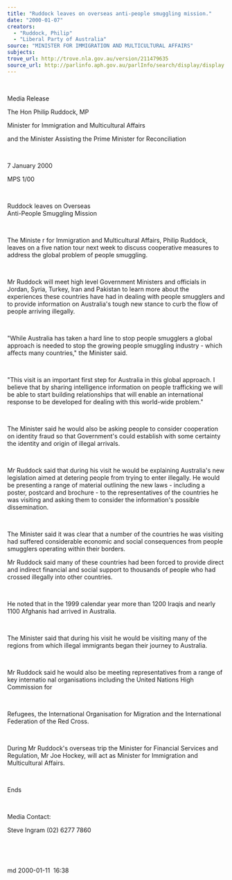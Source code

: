 ```yaml
---
title: "Ruddock leaves on overseas anti-people smuggling mission."
date: "2000-01-07"
creators:
  - "Ruddock, Philip"
  - "Liberal Party of Australia"
source: "MINISTER FOR IMMIGRATION AND MULTICULTURAL AFFAIRS"
subjects:
trove_url: http://trove.nla.gov.au/version/211479635
source_url: http://parlinfo.aph.gov.au/parlInfo/search/display/display.w3p;query=Id%3A%22media/pressrel/P4M06%22
---
```


   

  

  Media Release

  The Hon Philip Ruddock, MP

  Minister for Immigration and Multicultural Affairs

  and the Minister Assisting the Prime Minister for 
Reconciliation

  

  7 January 2000

  MPS 1/00 

  

  Ruddock leaves on Overseas   
Anti-People Smuggling Mission

  

  The Ministe  r for Immigration and Multicultural Affairs, Philip 
Ruddock, leaves on a five nation tour next week to discuss cooperative 
measures to address the global problem of people smuggling. 

  

  Mr Ruddock will meet high level Government Ministers 
and officials in Jordan, Syria, Turkey, Iran and Pakistan to learn more 
about the experiences these countries have had in dealing with people 
smugglers and to provide information on Australia's tough new stance 
to curb the flow of people arriving illegally. 

  

  "While Australia has taken a hard line to stop 
people smugglers a global approach is needed to stop the growing people 
smuggling industry - which affects many countries," the Minister 
said. 

  

  "This visit is an important first step for Australia 
in this global approach. I believe that by sharing intelligence information 
on people trafficking we will be able to start building relationships 
that will enable an international response to be developed for dealing 
with this world-wide problem." 

  

  The Minister said he would also be asking people 
to consider cooperation on identity fraud so that Government's could 
establish with some certainty the identity and origin of illegal arrivals. 

  

  Mr Ruddock said that during his visit he would be 
explaining Australia's new legislation aimed at detering people from 
trying to enter illegally. He would be presenting a range of material 
outlining the new laws - including a poster, postcard and brochure - 
to the representatives of the countries he was visiting and asking them 
to consider the information's possible dissemination. 

  

  The Minister said it was clear that a number of the 
countries he was visiting had suffered considerable economic and social 
consequences from people smugglers operating within their borders. 

  Mr Ruddock said many of these countries had been 
forced to provide direct and indirect financial and social support to 
thousands of people who had crossed illegally into other countries. 

  

  He noted that in the 1999 calendar year more than 
1200 Iraqis and nearly 1100 Afghanis had arrived in Australia. 

  

  The Minister said that during 
his visit he would be visiting many of the regions from which illegal 
immigrants began their journey to Australia. 

  

  Mr Ruddock said he would also 
be meeting representatives from a range of key internatio  nal organisations including the United Nations High 
Commission for 

  

  Refugees, the International Organisation for Migration 
and the International Federation of the Red Cross. 

  

  During Mr Ruddock's overseas trip the Minister for 
Financial Services and Regulation, Mr Joe Hockey, will act as Minister 
for Immigration and Multicultural Affairs. 

  

  Ends

  

  Media Contact:

  Steve Ingram (02) 6277 7860 

  

  

  md 2000-01-11  16:38

